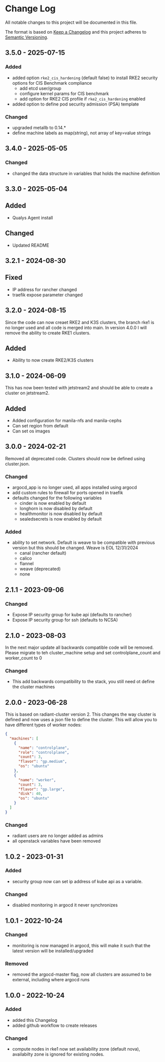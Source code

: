 # Change Log

All notable changes to this project will be documented in this file.

The format is based on [Keep a Changelog](http://keepachangelog.com/) and this project adheres to [Semantic Versioning](http://semver.org/).

## 3.5.0 - 2025-07-15

### Added
- added option `rke2_cis_hardening` (default false) to install RKE2 security options for CIS Benchmark compliance
  - add etcd user/group
  - configure kernel params for CIS benchmark
  - add option for RKE2 CIS profile if `rke2_cis_hardening` enabled
- added option to define pod security admission (PSA) template

### Changed
- upgraded metallb to 0.14.*
- define machine labels as map(string), not array of key=value strings

## 3.4.0 - 2025-05-05

### Changed
- changed the data structure in variables that holds the machine definition

## 3.3.0 - 2025-05-04

## Added
- Qualys Agent install

## Changed
- Updated README

## 3.2.1 - 2024-08-30

## Fixed
- IP address for rancher changed
- traefik expose parameter changed

## 3.2.0 - 2024-08-15

Since the code can now creaet RKE2 and K3S clusters, the branch rke1 is no longer used and all code is merged into main.
In version 4.0.0 I will remove the ability to create RKE1 clusters.

## Added
- Ability to now create RKE2/K3S clusters

## 3.1.0 - 2024-06-09

This has now been tested with jetstream2 and should be able to create a cluster on jetstream2.

## Added

- Added configuration for manila-nfs and manila-cephs
- Can set region from default
- Can set os images

## 3.0.0 - 2024-02-21

Removed all deprecated code. Clusters should now be defined using cluster.json.

### Changed
- argocd_app is no longer used, all apps installed using argocd
- add custom rules to firewall for ports opened in traefik
- defaults changed for the following variables
  - cinder is now enabled by default
  - longhorn is now disabled by default
  - healthmonitor is now disabled by default
  - sealedsecrets is now enabled by default

### Added
- ability to set network. Default is weave to be compatible with previous version but this should be changed. Weave is EOL 12/31/2024
  - canal (rancher default)
  - calico
  - flannel
  - weave (deprecated)
  - none

## 2.1.1 - 2023-09-06

### Changed
- Expose IP security group for kube api (defaults to rancher)
- Expose IP security group for ssh (defaults to NCSA)

## 2.1.0 - 2023-08-03

In the next major update all backwards compatible code will be removed. Please migrate to teh cluster_machine setup and set controlplane_count and worker_count to 0

### Changed
- This add backwards compatibility to the stack, you still need ot define the cluster machines

## 2.0.0 - 2023-06-28

This is based on radiant-cluster version 2. This changes the way cluster is defined and now uses a json file to define the cluster. This will allow you to have different types of worker nodes:

```json
{
  "machines": [
    {
      "name": "controlplane",
      "role": "controlplane",
      "count": 3,
      "flavor": "gp.medium",
      "os": "ubuntu"
    },
    {
      "name": "worker",
      "count": 3,
      "flavor": "gp.large",
      "disk": 40,
      "os": "ubuntu"
    }
  ]
}
```

### Changed

- radiant users are no longer added as admins
- all openstack variables have been removed

## 1.0.2 - 2023-01-31

### Added
- security group now can set ip address of kube api as a variable.

### Changed
- disabled monitoring in argocd it never synchronizes

## 1.0.1 - 2022-10-24

### Changed
- monitoring is now managed in argocd, this will make it such that the latest version will be installed/upgraded

### Removed
- removed the argocd-master flag, now all clusters are assumed to be external, including where argocd runs

## 1.0.0 - 2022-10-24

### Added
- added this Changelog
- added github workflow to create releases

### Changed
- compute nodes in rke1 now set availability zone (default nova), availabilty zone is ignored for existing nodes.
